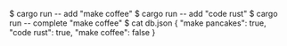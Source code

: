 $ cargo run -- add "make coffee"
$ cargo run -- add "code rust"
$ cargo run -- complete "make coffee"
$ cat db.json
{
  "make pancakes": true,
  "code rust": true,
  "make coffee": false
}